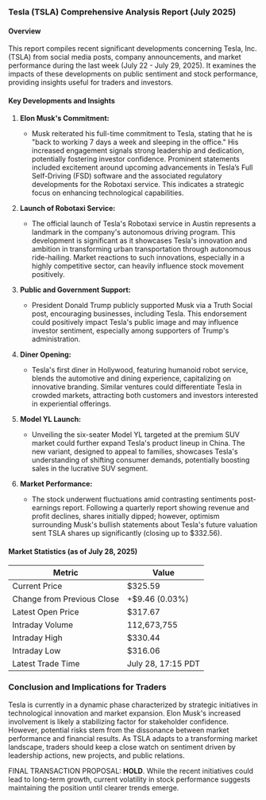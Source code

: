 ### Tesla (TSLA) Comprehensive Analysis Report (July 2025)

#### Overview
This report compiles recent significant developments concerning Tesla, Inc. (TSLA) from social media posts, company announcements, and market performance during the last week (July 22 - July 29, 2025). It examines the impacts of these developments on public sentiment and stock performance, providing insights useful for traders and investors.

#### Key Developments and Insights

1. **Elon Musk's Commitment:**
   - Musk reiterated his full-time commitment to Tesla, stating that he is "back to working 7 days a week and sleeping in the office." His increased engagement signals strong leadership and dedication, potentially fostering investor confidence. Prominent statements included excitement around upcoming advancements in Tesla’s Full Self-Driving (FSD) software and the associated regulatory developments for the Robotaxi service. This indicates a strategic focus on enhancing technological capabilities.

2. **Launch of Robotaxi Service:**
   - The official launch of Tesla's Robotaxi service in Austin represents a landmark in the company's autonomous driving program. This development is significant as it showcases Tesla's innovation and ambition in transforming urban transportation through autonomous ride-hailing. Market reactions to such innovations, especially in a highly competitive sector, can heavily influence stock movement positively.

3. **Public and Government Support:**
   - President Donald Trump publicly supported Musk via a Truth Social post, encouraging businesses, including Tesla. This endorsement could positively impact Tesla's public image and may influence investor sentiment, especially among supporters of Trump's administration.

4. **Diner Opening:**
   - Tesla's first diner in Hollywood, featuring humanoid robot service, blends the automotive and dining experience, capitalizing on innovative branding. Similar ventures could differentiate Tesla in crowded markets, attracting both customers and investors interested in experiential offerings.

5. **Model YL Launch:**
   - Unveiling the six-seater Model YL targeted at the premium SUV market could further expand Tesla's product lineup in China. The new variant, designed to appeal to families, showcases Tesla's understanding of shifting consumer demands, potentially boosting sales in the lucrative SUV segment.

6. **Market Performance:**
   - The stock underwent fluctuations amid contrasting sentiments post-earnings report. Following a quarterly report showing revenue and profit declines, shares initially dipped; however, optimism surrounding Musk's bullish statements about Tesla's future valuation sent TSLA shares up significantly (closing up to $332.56). 

#### Market Statistics (as of July 28, 2025)

| Metric                     | Value           |
|----------------------------|-----------------|
| Current Price              | $325.59         |
| Change from Previous Close  | +$9.46 (0.03%)  |
| Latest Open Price          | $317.67         |
| Intraday Volume            | 112,673,755     |
| Intraday High              | $330.44         |
| Intraday Low               | $316.06         |
| Latest Trade Time          | July 28, 17:15 PDT |

### Conclusion and Implications for Traders

Tesla is currently in a dynamic phase characterized by strategic initiatives in technological innovation and market expansion. Elon Musk's increased involvement is likely a stabilizing factor for stakeholder confidence. However, potential risks stem from the dissonance between market performance and financial results. As TSLA adapts to a transforming market landscape, traders should keep a close watch on sentiment driven by leadership actions, new projects, and public relations.

FINAL TRANSACTION PROPOSAL: **HOLD**. While the recent initiatives could lead to long-term growth, current volatility in stock performance suggests maintaining the position until clearer trends emerge.